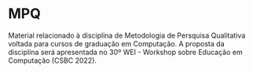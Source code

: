# MPQ
Material relacionado à disciplina de Metodologia de Persquisa Qualitativa voltada para cursos de graduação em Computação. A proposta da disciplina será apresentada no 30º WEI - Workshop sobre Educação em Computação (CSBC 2022).
